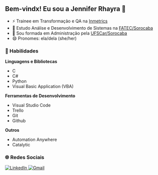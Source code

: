 ## Bem-vindx! Eu sou a Jennifer Rhayra 🌵
- ⚡ Trainee em Transformação e QA na [Inmetrics](https://inmetrics.com.br/)
- 🌱 Estudo Análise e Desenvolvimento de Sistemas na [FATEC/Sorocaba](http://www.fatecsorocaba.edu.br/)
- 🌱 Sou formada em Administração pela [UFSCar/Sorocaba](https://www.ufscar.br/)
- 😄 Pronomes: ela/dela (she/her)

### 🚀 Habilidades

**Linguagens e Bibliotecas**
 - C
 - C#
 - Python
 - Visual Basic Application (VBA)

**Ferramentas de Desenvolvimento**
 - Visual Studio Code
 - Trello
 - Git
 - Github

**Outros**
 - Automation Anywhere
 - Catalytic

### 🌐 Redes Sociais

<a href="https://www.linkedin.com/in/jennifer-rhayra-campos-73016311b/" target="_blank"> <img src="https://img.shields.io/badge/LinkedIn-0077B5?style=for-the-badge&logo=linkedin&logoColor=white" alt="LinkedIn">
</a> <a href="mailto:jenniferrhayra@gmail.com" target="_blank"> <img src="https://img.shields.io/badge/Gmail-D14836?style=for-the-badge&logo=gmail&logoColor=white" alt="Gmail">
</a>
<!--
<div>
  <a href="https://github.com/JenniRhayra">
  <img height="180em" src="https://github-readme-stats.vercel.app/api?username=JenniRhayra&show_icons=true&theme=vue-dark&include_all_commits=true&count_private=true"/>
  <img height="180em" src="https://github-readme-stats.vercel.app/api/top-langs/?username=JenniRhayra&layout=compact&langs_count=7&theme=vue-dark"/>
</div>

<div> 
  <a href = "mailto:jenniferrhayra@gmail.com"><img src="https://img.shields.io/badge/Gmail-D14836?style=for-the-badge&logo=gmail&logoColor=white" target="_blank"></a>
  <a href="https://www.linkedin.com/in/jennifer-rhayra-campos-73016311b" target="_blank"><img src="https://img.shields.io/badge/-LinkedIn-%230077B5?style=for-the-badge&logo=linkedin&logoColor=white" target="_blank"></a> 
 
</div>
-->
